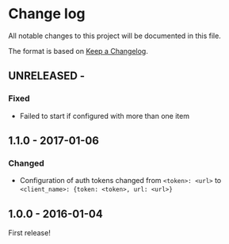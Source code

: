 # Change log

All notable changes to this project will be documented in this file.

The format is based on [Keep a Changelog](http://keepachangelog.com/).


UNRELEASED -
------------------

### Fixed
- Failed to start if configured with more than one item


1.1.0 - 2017-01-06
------------------

### Changed
- Configuration of auth tokens changed from `<token>: <url>` to `<client_name>: {token: <token>, url: <url>}`


1.0.0 - 2016-01-04
------------------

First release!
